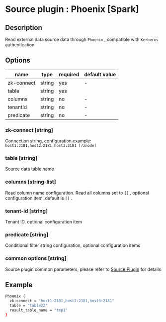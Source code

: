 # Source plugin : Phoenix [Spark]

## Description

Read external data source data through `Phoenix` , compatible with `Kerberos`  authentication

## Options

| name       | type   | required | default value |
| ---------- | ------ | -------- | ------------- |
| zk-connect | string | yes      | -             |
| table      | string | yes      |               |
| columns    | string | no       | -             |
| tenantId   | string | no       | -             |
| predicate  | string | no       | -             |

### zk-connect [string]

Connection string, configuration example: `host1:2181,host2:2181,host3:2181 [/znode]`

### table [string]

Source data table name

### columns [string-list]

Read column name configuration. Read all columns set to `[]` , optional configuration item, default is `[]` .

### tenant-id [string]

Tenant ID, optional configuration item

### predicate [string]

Conditional filter string configuration, optional configuration items

### common options [string]

Source plugin common parameters, please refer to [Source Plugin](./source-plugin.md) for details

## Example

```bash
Phoenix {
  zk-connect = "host1:2181,host2:2181,host3:2181"
  table = "table22"
  result_table_name = "tmp1"
}
```

